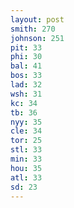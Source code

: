 ```yaml
---
layout: post
smith: 270
johnson: 251
pit: 33
phi: 30
bal: 41
bos: 33
lad: 32
wsh: 31
kc: 34
tb: 36
nyy: 35
cle: 34
tor: 25
stl: 33
min: 33
hou: 35
atl: 33
sd: 23
---
```

